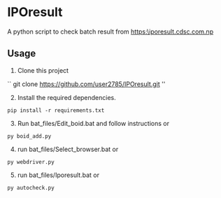 # IPOresult

A python script to check batch result from [https:\\iporesult.cdsc.com.np](https:\\iporesult.cdsc.com.np)


## Usage

1. Clone this project

`` git clone https://github.com/user2785/IPOresult.git ''

2. Install the required dependencies.

``pip install -r requirements.txt``

3. Run bat_files/Edit_boid.bat and follow instructions or

``py boid_add.py``

4. run bat_files/Select_browser.bat or

``py webdriver.py``

5. run bat_files/Iporesult.bat or

``py autocheck.py``


